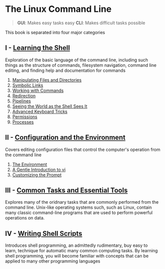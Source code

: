 # The Linux Command Line

> **GUI**: Makes easy tasks easy
> **CLI**: Makes difficult tasks possible

This book is separated into four major categories

## I - [Learning the Shell](SectionI/LearningTheShell.md)

Exploration of the basic language of the command line, including such things as the structure of commands, filesystem navigation, command line editing, and finding help and documentation for commands

1. [Manipulating Files and Directories](SectionI/ManipulatingFilesAndDirectories.md)
2. [Symbolic Links](SectionI/SymbolicLinks.md)
3. [Working with Commands](SectionI/WorkingWithCommands.md)
4. [Redirection](SectionI/Redirection.md)
5. [Pipelines](SectionI/Pipelines.md)
6. [Seeing the World as the Shell Sees It](SectionI/SeeingTheWorldAsTheShellSeesIt.md)
7. [Advanced Keyboard Tricks](SectionI/AdvancedKeyboardTricks.md)
8. [Permissions](SectionI/Permissions.md)
9. [Processes](SectionI/Processes.md)

## II - [Configuration and the Environment](SectionII/TheEnvironment.md)

Covers editing configuration files that control the computer's operation from the command line

1. [The Environment](SectionII/TheEnvironment.md)
2. [A Gentle Introduction to vi](SectionII/GentleIntroductionToVI.md)
3. [Customizing the Prompt](SectionII/CustomizingThePrompt.md)

## III - [Common Tasks and Essential Tools]()

Explores many of the oridnary tasks that are commonly performed from the command line. Unix-like operating systems such, such as Linux, contain many classic command-line programs that are used to perform powerful operations on data.

## IV - [Writing Shell Scripts]()

Introduces shell programming, an admittedly rudimentary, buy easy to learn, technique for automatic many common computing tasks. By learning shell programming, you will become familiar with concepts that can be applied to many other programming languages
